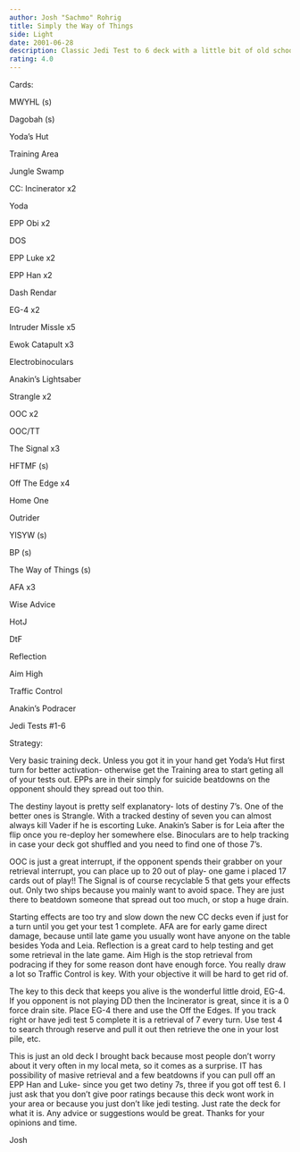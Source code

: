 ```yaml
---
author: Josh "Sachmo" Rohrig
title: Simply the Way of Things
side: Light
date: 2001-06-28
description: Classic Jedi Test to 6 deck with a little bit of old school droid retrieval tech.
rating: 4.0
---
```

Cards: 

MWYHL  (s)

Dagobah  (s)
Yoda’s Hut
Training Area
Jungle Swamp
CC: Incinerator x2

Yoda
EPP Obi x2
DOS
EPP Luke x2
EPP Han x2
Dash Rendar
EG-4 x2

Intruder Missle x5
Ewok Catapult x3
Electrobinoculars
Anakin’s Lightsaber

Strangle x2
OOC x2
OOC/TT
The Signal x3
HFTMF  (s)
Off The Edge x4

Home One
Outrider

YISYW  (s)
BP  (s)
The Way of Things  (s)
AFA x3
Wise Advice
HotJ
DtF
Reflection
Aim High
Traffic Control

Anakin’s Podracer

Jedi Tests #1-6 

Strategy: 

Very basic training deck.  Unless you got it in your hand get Yoda’s Hut first turn for better activation- otherwise get the Training area to start geting all of your tests out.  EPPs are in their simply for suicide beatdowns on the opponent should they spread out too thin.  

The destiny layout is pretty self explanatory- lots of destiny 7’s.  One of the better ones is Strangle.  With  a tracked destiny of seven you can almost always kill Vader if he is escorting Luke.  Anakin’s Saber is for Leia after the flip once you re-deploy her somewhere else.  Binoculars are to help tracking in case your deck got shuffled and you need to find one of those 7’s.

OOC is just a great interrupt, if the opponent spends their grabber on your retrieval interrupt, you can place up to 20 out of play- one game i placed 17 cards out of play!!  The Signal is of course recyclable 5 that gets your effects out.  Only two ships because you mainly want to avoid space. They are just there to beatdown someone that spread out too much, or stop a huge drain.  

Starting effects are too try and slow down the new CC decks even if just for a turn until you get your test 1 complete.  AFA are for early game direct damage, because until late game you usually wont have anyone on the table besides Yoda and Leia.  Reflection is a great card to help testing and get some retrieval in the late game.  Aim High is the stop retrieval from podracing if they for some reason dont have enough force.  You really draw a lot so Traffic Control is key.  With your objective it will be hard to get rid of.  

The key to this deck that keeps you alive is the wonderful little droid, EG-4.  If you opponent is not playing DD then the Incinerator is great, since it is a 0 force drain site.  Place EG-4 there and use the Off the Edges.  If you track right or have jedi test 5 complete it is a retrieval of 7 every turn.  Use test 4 to search through reserve and pull it out then retrieve the one in your lost pile, etc.

This is just an old deck I brought back because most people don’t worry about it very often in my local meta, so it comes as a surprise.  IT has possibility of masive retrieval and a few beatdowns if you can pull off an EPP Han and Luke- since you get two detiny 7s, three if you got off test 6.  I just ask that you don’t give poor ratings because this deck wont work in your area or because you just don’t like jedi testing.  Just rate the deck for what it is.  Any advice or suggestions would be great.  Thanks for your opinions and time.

Josh 